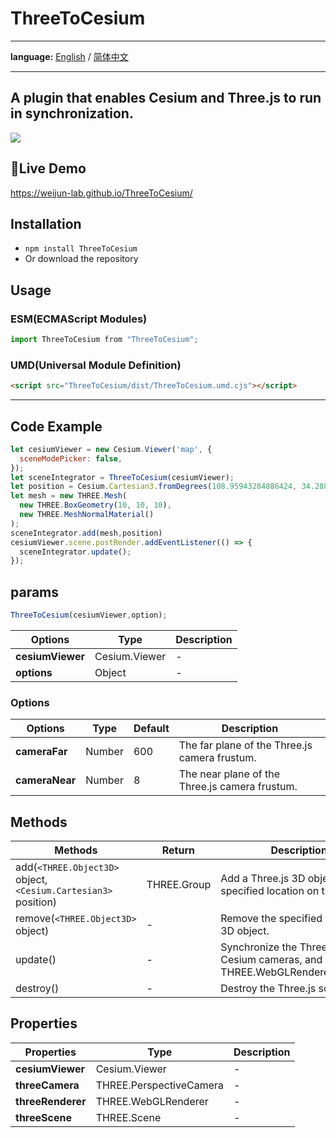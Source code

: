 # ThreeToCesium
- - -
**language:** [English](README.md) / [简体中文](README.zh-CN.md)
- - -
A plugin that enables Cesium and Three.js to run in synchronization.
---
![](https://github.com/weijun-lab/Leaflet.TrackPlayer/blob/master/examples/lib/assets/demo.gif?raw=true)
## 🎨Live Demo
<https://weijun-lab.github.io/ThreeToCesium/>
## Installation
* `npm install ThreeToCesium`
* Or download the repository
## Usage
### ESM(ECMAScript Modules)
```js
import ThreeToCesium from "ThreeToCesium";
```
### UMD(Universal Module Definition)
```html
<script src="ThreeToCesium/dist/ThreeToCesium.umd.cjs"></script>
```
---
## Code Example
```js
let cesiumViewer = new Cesium.Viewer('map', {
  sceneModePicker: false,
});
let sceneIntegrator = ThreeToCesium(cesiumViewer);
let position = Cesium.Cartesian3.fromDegrees(108.95943284886424, 34.288286155753546, 5);
let mesh = new THREE.Mesh(
  new THREE.BoxGeometry(10, 10, 10),
  new THREE.MeshNormalMaterial()
);
sceneIntegrator.add(mesh,position)
cesiumViewer.scene.postRender.addEventListener(() => {
  sceneIntegrator.update();
});
```
## params
```js
ThreeToCesium(cesiumViewer,option);
```
| Options | Type | Description |
| --- | --- | --- |
| **cesiumViewer** | Cesium.Viewer | - |
| **options** | Object | - |
### Options
| Options | Type | Default | Description |
| --- | --- | --- | --- |
| **cameraFar** | Number | 600 | The far plane of the Three.js camera frustum. |
| **cameraNear** | Number | 8 | The near plane of the Three.js camera frustum. |

## Methods
| Methods | Return | Description |
| --- | --- | --- |
| add(`<THREE.Object3D>` object, `<Cesium.Cartesian3>` position) | THREE.Group | Add a Three.js 3D object to a specified location on the Earth. |
| remove(`<THREE.Object3D>` object) | - | Remove the specified Three.js 3D object. |
| update() | - | Synchronize the Three.js and Cesium cameras, and execute THREE.WebGLRenderer.render(). |
| destroy() | - | Destroy the Three.js scene. |
## Properties
| Properties | Type | Description |
| --- | --- | --- |
|**cesiumViewer**| Cesium.Viewer | - |
|**threeCamera**| THREE.PerspectiveCamera | - |
|**threeRenderer**| THREE.WebGLRenderer | - |
|**threeScene**| THREE.Scene | - |